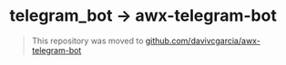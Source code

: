 # telegram_bot -> awx-telegram-bot
> This repository was moved to [github.com/davivcgarcia/awx-telegram-bot](https://github.com/davivcgarcia/awx-telegram-bot)